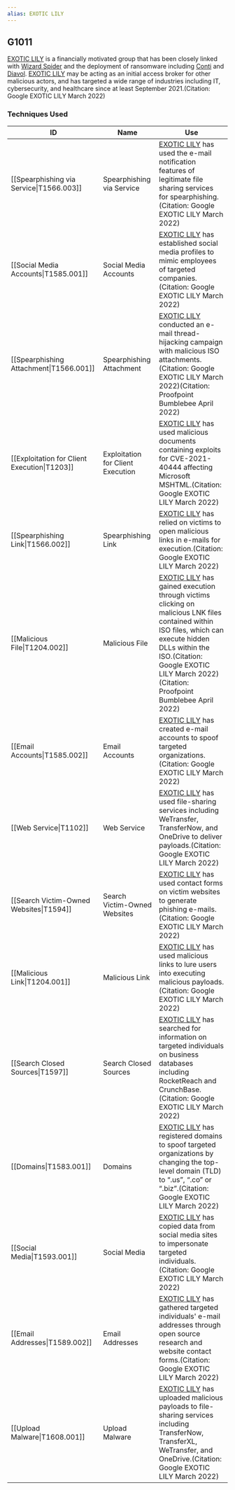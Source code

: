 ```yaml
---
alias: EXOTIC LILY
---
```


## G1011

[EXOTIC LILY](https://attack.mitre.org/groups/G1011) is a financially motivated group that has been closely linked with [Wizard Spider](https://attack.mitre.org/groups/G0102) and the deployment of ransomware including [Conti](https://attack.mitre.org/software/S0575) and [Diavol](https://attack.mitre.org/software/S0659). [EXOTIC LILY](https://attack.mitre.org/groups/G1011) may be acting as an initial access broker for other malicious actors, and has targeted a wide range of industries including IT, cybersecurity, and healthcare since at least September 2021.(Citation: Google EXOTIC LILY March 2022)


### Techniques Used

| ID | Name | Use |
| --- | --- | --- |
| [[Spearphishing via Service\|T1566.003]] | Spearphishing via Service | [EXOTIC LILY](https://attack.mitre.org/groups/G1011) has used the e-mail notification features of legitimate file sharing services for spearphishing.(Citation: Google EXOTIC LILY March 2022) |
| [[Social Media Accounts\|T1585.001]] | Social Media Accounts | [EXOTIC LILY](https://attack.mitre.org/groups/G1011) has established social media profiles to mimic employees of targeted companies.(Citation: Google EXOTIC LILY March 2022) |
| [[Spearphishing Attachment\|T1566.001]] | Spearphishing Attachment | [EXOTIC LILY](https://attack.mitre.org/groups/G1011) conducted an e-mail thread-hijacking campaign with malicious ISO attachments.(Citation: Google EXOTIC LILY March 2022)(Citation: Proofpoint Bumblebee April 2022) |
| [[Exploitation for Client Execution\|T1203]] | Exploitation for Client Execution | [EXOTIC LILY](https://attack.mitre.org/groups/G1011) has used malicious documents containing exploits for CVE-2021-40444 affecting Microsoft MSHTML.(Citation: Google EXOTIC LILY March 2022) |
| [[Spearphishing Link\|T1566.002]] | Spearphishing Link | [EXOTIC LILY](https://attack.mitre.org/groups/G1011) has relied on victims to open malicious links in e-mails for execution.(Citation: Google EXOTIC LILY March 2022) |
| [[Malicious File\|T1204.002]] | Malicious File | [EXOTIC LILY](https://attack.mitre.org/groups/G1011) has gained execution through victims clicking on malicious LNK files contained within ISO files, which can execute hidden DLLs within the ISO.(Citation: Google EXOTIC LILY March 2022)(Citation: Proofpoint Bumblebee April 2022) |
| [[Email Accounts\|T1585.002]] | Email Accounts | [EXOTIC LILY](https://attack.mitre.org/groups/G1011) has created e-mail accounts to spoof targeted organizations.(Citation: Google EXOTIC LILY March 2022) |
| [[Web Service\|T1102]] | Web Service | [EXOTIC LILY](https://attack.mitre.org/groups/G1011) has used file-sharing services including WeTransfer, TransferNow, and OneDrive to deliver payloads.(Citation: Google EXOTIC LILY March 2022) |
| [[Search Victim-Owned Websites\|T1594]] | Search Victim-Owned Websites | [EXOTIC LILY](https://attack.mitre.org/groups/G1011) has used contact forms on victim websites to generate phishing e-mails.(Citation: Google EXOTIC LILY March 2022) |
| [[Malicious Link\|T1204.001]] | Malicious Link | [EXOTIC LILY](https://attack.mitre.org/groups/G1011) has used malicious links to lure users into executing malicious payloads.(Citation: Google EXOTIC LILY March 2022) |
| [[Search Closed Sources\|T1597]] | Search Closed Sources | [EXOTIC LILY](https://attack.mitre.org/groups/G1011) has searched for information on targeted individuals on business databases including RocketReach and CrunchBase.(Citation: Google EXOTIC LILY March 2022) |
| [[Domains\|T1583.001]] | Domains | [EXOTIC LILY](https://attack.mitre.org/groups/G1011) has registered domains to spoof targeted organizations by changing the top-level domain (TLD) to “.us”, “.co” or “.biz”.(Citation: Google EXOTIC LILY March 2022) |
| [[Social Media\|T1593.001]] | Social Media | [EXOTIC LILY](https://attack.mitre.org/groups/G1011) has copied data from social media sites to impersonate targeted individuals.(Citation: Google EXOTIC LILY March 2022) |
| [[Email Addresses\|T1589.002]] | Email Addresses | [EXOTIC LILY](https://attack.mitre.org/groups/G1011) has gathered targeted individuals' e-mail addresses through open source research and website contact forms.(Citation: Google EXOTIC LILY March 2022) |
| [[Upload Malware\|T1608.001]] | Upload Malware | [EXOTIC LILY](https://attack.mitre.org/groups/G1011)  has uploaded malicious payloads to file-sharing services including TransferNow, TransferXL, WeTransfer, and OneDrive.(Citation: Google EXOTIC LILY March 2022) |
